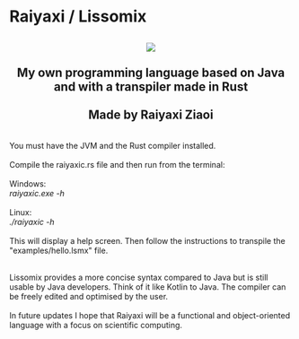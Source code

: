 # Raiyaxi / Lissomix

<div align="center"><h2>
<img src="https://i.imgur.com/Vul6DJF.png"></img><br/><br/>
My own programming language based on Java and with a transpiler made in Rust<br/><br/>Made by Raiyaxi Ziaoi
</h2></div>
<br/>
You must have the JVM and the Rust compiler installed.
<br/>
<br/>
Compile the raiyaxic.rs file and then run from the terminal:<br/><br/>
Windows:<br/>
<i>raiyaxic.exe -h</i><br/>
<br/>Linux:<br/>
<i>./raiyaxic -h</i><br/><br/>
This will display a help screen. Then follow the instructions to transpile the "examples/hello.lsmx" file.
<br/><br/>

Lissomix provides a more concise syntax compared to Java but is still usable by Java developers. Think of it like Kotlin to Java. The compiler can be freely edited and optimised by the user.
<br/><br/>
In future updates I hope that Raiyaxi will be a functional and object-oriented language with a focus on scientific computing.
<br/><br/>
